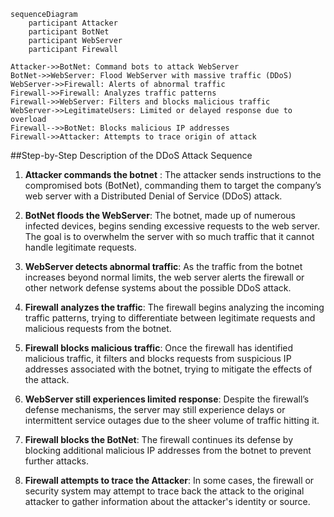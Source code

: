 ```mermaid
sequenceDiagram
    participant Attacker
    participant BotNet
    participant WebServer
    participant Firewall
```    
    Attacker->>BotNet: Command bots to attack WebServer
    BotNet->>WebServer: Flood WebServer with massive traffic (DDoS)
    WebServer->>Firewall: Alerts of abnormal traffic
    Firewall->>Firewall: Analyzes traffic patterns
    Firewall->>WebServer: Filters and blocks malicious traffic
    WebServer->>LegitimateUsers: Limited or delayed response due to overload
    Firewall-->>BotNet: Blocks malicious IP addresses
    Firewall->>Attacker: Attempts to trace origin of attack

##Step-by-Step Description of the DDoS Attack Sequence 

1. **Attacker commands the botnet** : The attacker sends instructions to the compromised bots (BotNet), commanding them to target the company’s web server with a Distributed Denial of Service (DDoS) attack.
  
2. **BotNet floods the WebServer**: The botnet, made up of numerous infected devices, begins sending excessive requests to the web server. The goal is to overwhelm the server with so much traffic that it cannot handle legitimate requests.

3. **WebServer detects abnormal traffic**: As the traffic from the botnet increases beyond normal limits, the web server alerts the firewall or other network defense systems about the possible DDoS attack.

4. **Firewall analyzes the traffic**: The firewall begins analyzing the incoming traffic patterns, trying to differentiate between legitimate requests and malicious requests from the botnet.

5. **Firewall blocks malicious traffic**: Once the firewall has identified malicious traffic, it filters and blocks requests from suspicious IP addresses associated with the botnet, trying to mitigate the effects of the attack.

6. **WebServer still experiences limited response**: Despite the firewall’s defense mechanisms, the server may still experience delays or intermittent service outages due to the sheer volume of traffic hitting it.

7. **Firewall blocks the BotNet**: The firewall continues its defense by blocking additional malicious IP addresses from the botnet to prevent further attacks.

8. **Firewall attempts to trace the Attacker**: In some cases, the firewall or security system may attempt to trace back the attack to the original attacker to gather information about the attacker's identity or source.
